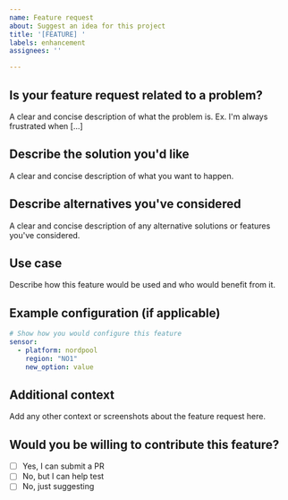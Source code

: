 ```yaml
---
name: Feature request
about: Suggest an idea for this project
title: '[FEATURE] '
labels: enhancement
assignees: ''

---
```


## Is your feature request related to a problem?
A clear and concise description of what the problem is. Ex. I'm always frustrated when [...]

## Describe the solution you'd like
A clear and concise description of what you want to happen.

## Describe alternatives you've considered
A clear and concise description of any alternative solutions or features you've considered.

## Use case
Describe how this feature would be used and who would benefit from it.

## Example configuration (if applicable)
```yaml
# Show how you would configure this feature
sensor:
  - platform: nordpool
    region: "NO1"
    new_option: value
```

## Additional context
Add any other context or screenshots about the feature request here.

## Would you be willing to contribute this feature?
- [ ] Yes, I can submit a PR
- [ ] No, but I can help test
- [ ] No, just suggesting

